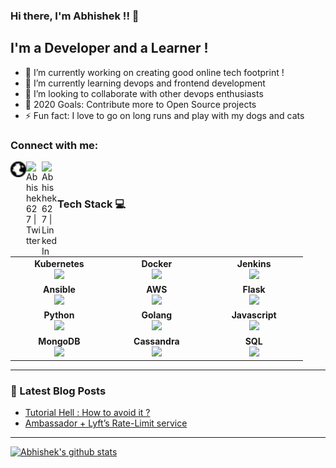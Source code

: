 ### Hi there, I'm Abhishek !! 👋 

<!--
**Abhishek627/Abhishek627** is a ✨ _special_ ✨ repository because its `README.md` (this file) appears on your GitHub profile.

Here are some ideas to get you started:

- 🔭 I’m currently working on ...
- 🌱 I’m currently learning ...
- 👯 I’m looking to collaborate on ...
- 🤔 I’m looking for help with ...
- 💬 Ask me about ...
- 📫 How to reach me: ...
- 😄 Pronouns: ...
- ⚡ Fun fact: ...
-->

## I'm a Developer and a Learner !
- 🔭 I’m currently working on creating good online tech footprint !
- 🌱 I’m currently learning devops and frontend development
- 👯 I’m looking to collaborate with other devops enthusiasts
- 🥅 2020 Goals: Contribute more to Open Source projects
- ⚡ Fun fact: I love to go on long runs and play with my dogs and cats

### Connect with me:

[<img align="left" alt="Abhishek627 | Medium" width="25px" src="https://raw.githubusercontent.com/iconic/open-iconic/master/svg/globe.svg" />][medium]
[<img align="left" alt="Abhishek627 | Twitter" width="25px" src="https://cdn.jsdelivr.net/npm/simple-icons@v3/icons/twitter.svg" />][twitter]
[<img align="left" alt="Abhishek627 | LinkedIn" width="25px" src="https://cdn.jsdelivr.net/npm/simple-icons@v3/icons/linkedin.svg" />][linkedin]

<br />
<br />

### Tech Stack :computer:

<br>
<table>
<tbody>
<tr>
<td align="center" width="20%">
<span><b><center>Kubernetes</center></b></span> 
<img height=65px src="https://d15shllkswkct0.cloudfront.net/wp-content/blogs.dir/1/files/2019/05/Kubernetes_New.png"> 
</td>

<td align="center" width="20%">
<span><b><center>Docker</center></b></span> 
<img height=60px src="https://encrypted-tbn0.gstatic.com/images?q=tbn%3AANd9GcTApU_6Eg4oWx3NMhLifHmNEkxjeMxfd3oGUA&usqp=CAU"> 
</td>

<td align="center" width="20%">
<span><b><center>Jenkins</center></b></span> 
<img height=65px src="https://www.devteam.space/wp-content/uploads/2018/03/jenkins.jpg"> 
</td>
</tr>

<tr>
<td align="center" width="20%">
<span><b><center>Ansible</center></b></span> 
<img height=60px src="https://encrypted-tbn0.gstatic.com/images?q=tbn%3AANd9GcSEbbMBYx3DSbnzVxofkkvdV83FRA-lma9Y_Q&usqp=CAU"> 
</td>

<td align="center" width="20%">
<span><b><center>AWS</center></b></span> 
<img height=60px src="https://encrypted-tbn0.gstatic.com/images?q=tbn%3AANd9GcQV9AyEyvrlIJLOfbxFLfOr03Qy5gRL0txWMQ&usqp=CAU"> 
</td>

<td align="center" width="20%">
<span><b><center>Flask</center></b></span> 
<img height=65px src="https://www.pngitem.com/pimgs/m/159-1595977_flask-python-logo-hd-png-download.png"> 
</td>
</tr>

<tr>
<td align="center" width="20%">
<span><b><center>Python</center></b></span> 
<img height=65px src="https://www.python.org/static/community_logos/python-logo.png"> 
</td>

<td align="center" width="20%">
<span><b><center>Golang</center></b></span> 
<img height=65px src="https://www.vectorlogo.zone/logos/golang/golang-official.svg"> 
</td>

<td align="center" width="20%">
<span><b><center>Javascript</center></b></span> 
<img height=65px src="https://upload.wikimedia.org/wikipedia/commons/b/ba/Javascript_badge.svg"> 
</td>

</tr>

<tr>
<td align="center" width="20%">
<span><b><center>MongoDB</center></b></span> 
<img height=65px src="https://www.logolynx.com/images/logolynx/d5/d50b83324fb4fbab14cdfaf47409115b.jpeg"> 
</td>

<td align="center" width="20%">
<span><b><center>Cassandra</center></b></span> 
<img height=65px src="https://cdn.jsdelivr.net/npm/simple-icons@3.4.0/icons/apachecassandra.svg"> 
</td>

<td align="center" width="20%">
<span><b><center>SQL</center></b></span> 
<img height=65px src="https://i0.wp.com/www.complexsql.com/wp-content/uploads/2017/01/sql-logo.jpg?ssl=1"> 
</td>
</tr>

</tbody>
</table>


---

### 📕 Latest Blog Posts
<!-- BLOG-POST-LIST:START -->
- [Tutorial Hell : How to avoid it ?](https://medium.com/tech-chronicles/tutorial-hell-how-to-avoid-it-c193d46f022?source=rss----180884ff9a26---4)
- [Ambassador + Lyft’s Rate-Limit service](https://medium.com/tech-chronicles/ambassador-lyfts-rate-limit-service-cdf64b4fa371?source=rss----180884ff9a26---4)
<!-- BLOG-POST-LIST:END -->

---

[![Abhishek's github stats](https://github-readme-stats.vercel.app/api?username=Abhishek627&count_private=true&theme=radical)](https://github.com/Abhishek627/github-readme-stats)

[medium]: https://medium.com/tech-chronicles
[twitter]: https://twitter.com/Guruji_abhishek
[linkedin]: https://www.linkedin.com/in/abhishek-sharma-4088987b/